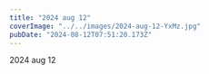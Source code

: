 ```yaml
---
title: "2024 aug 12"
coverImage: "../../images/2024-aug-12-YxMz.jpg"
pubDate: "2024-08-12T07:51:20.173Z"
---
```


2024 aug 12

